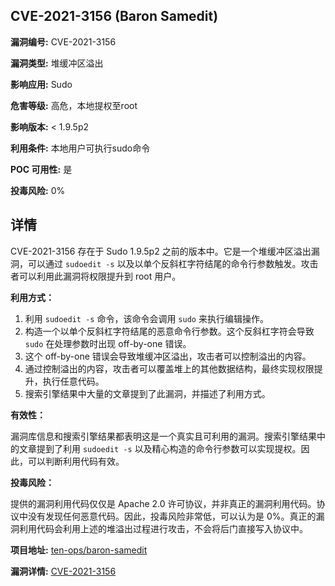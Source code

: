 ## CVE-2021-3156 (Baron Samedit)

**漏洞编号:** CVE-2021-3156

**漏洞类型:** 堆缓冲区溢出

**影响应用:** Sudo

**危害等级:** 高危，本地提权至root

**影响版本:** < 1.9.5p2

**利用条件:** 本地用户可执行sudo命令

**POC 可用性:** 是

**投毒风险:** 0%

## 详情

CVE-2021-3156 存在于 Sudo 1.9.5p2 之前的版本中。它是一个堆缓冲区溢出漏洞，可以通过 `sudoedit -s` 以及以单个反斜杠字符结尾的命令行参数触发。攻击者可以利用此漏洞将权限提升到 root 用户。

**利用方式：**

1.  利用 `sudoedit -s` 命令，该命令会调用 `sudo` 来执行编辑操作。
2.  构造一个以单个反斜杠字符结尾的恶意命令行参数。这个反斜杠字符会导致 `sudo` 在处理参数时出现 off-by-one 错误。
3.  这个 off-by-one 错误会导致堆缓冲区溢出，攻击者可以控制溢出的内容。
4.  通过控制溢出的内容，攻击者可以覆盖堆上的其他数据结构，最终实现权限提升，执行任意代码。
5. 搜索引擎结果中大量的文章提到了此漏洞，并描述了利用方式。

**有效性：**

漏洞库信息和搜索引擎结果都表明这是一个真实且可利用的漏洞。搜索引擎结果中的文章提到了利用 `sudoedit -s` 以及精心构造的命令行参数可以实现提权。因此，可以判断利用代码有效。

**投毒风险：**

提供的漏洞利用代码仅仅是 Apache 2.0 许可协议，并非真正的漏洞利用代码。协议中没有发现任何恶意代码。因此，投毒风险非常低，可以认为是 0%。真正的漏洞利用代码会利用上述的堆溢出过程进行攻击，不会将后门直接写入协议中。


**项目地址:** [ten-ops/baron-samedit](https://github.com/ten-ops/baron-samedit)

**漏洞详情:** [CVE-2021-3156](https://nvd.nist.gov/vuln/detail/CVE-2021-3156)
